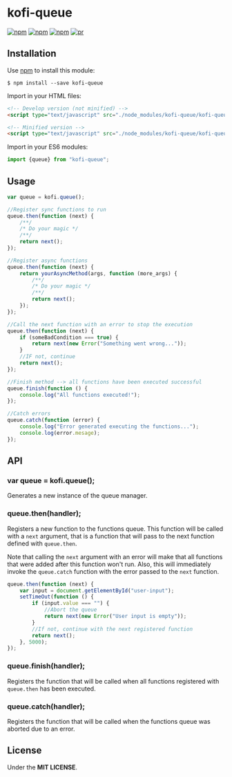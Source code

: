 # kofi-queue

> 

[![npm](https://img.shields.io/npm/v/kofi-queue.svg?style=flat-square)](https://www.npmjs.com/package/kofi-queue)
[![npm](https://img.shields.io/npm/dt/kofi-queue.svg?style=flat-square)](https://www.npmjs.com/package/kofi-queue)
[![npm](https://img.shields.io/npm/l/kofi-queue.svg?style=flat-square)](https://github.com/jmjuanes/kofi)
[![pr](https://img.shields.io/badge/PRs-welcome-brightgreen.svg?style=flat-square)]()

## Installation

Use [npm](https://npmjs.com) to install this module: 

```
$ npm install --save kofi-queue
```

Import in your HTML files:

```html
<!-- Develop version (not minified) -->
<script type="text/javascript" src="./node_modules/kofi-queue/kofi-queue.js"></script>

<!-- Minified version -->
<script type="text/javascript" src="./node_modules/kofi-queue/kofi-queue.min.js"></script>
```

Import in your ES6 modules:

```javascript
import {queue} from "kofi-queue";
```

## Usage

```javascript
var queue = kofi.queue();

//Register sync functions to run
queue.then(function (next) {
    /**/
    /* Do your magic */
    /**/
    return next();
});

//Register async functions 
queue.then(function (next) {
    return yourAsyncMethod(args, function (more_args) {
        /**/
        /* Do your magic */
        /**/
        return next();
    });
});

//Call the next function with an error to stop the execution
queue.then(function (next) {
    if (someBadCondition === true) {
        return next(new Error("Something went wrong..."));
    }
    //IF not, continue  
    return next();
});

//Finish method --> all functions have been executed successful
queue.finish(function () {
    console.log("All functions executed!");
});

//Catch errors
queue.catch(function (error) {
    console.log("Error generated executing the functions...");
    console.log(error.mesage);
});
```

## API

### var queue = kofi.queue();

Generates a new instance of the queue manager.

### queue.then(handler);

Registers a new function to the functions queue. This function will be called with a `next` argument, that is a function that will pass to the next function defined with `queue.then`.

Note that calling the `next` argument with an error will make that all functions that were added after this function won't run. Also, this will immediately invoke the `queue.catch` function with the error passed to the `next` function.

```javascript
queue.then(function (next) {
    var input = document.getElementById("user-input");
    setTimeOut(function () {
        if (input.value === "") {
            //Abort the queue
            return next(new Error("User input is empty"));
        } 
        //If not, continue with the next registered function
        return next();
    }, 5000);
});
```

### queue.finish(handler);

Registers the function that will be called when all functions registered with `queue.then` has been executed.

### queue.catch(handler);

Registers the function that will be called when the functions queue was aborted due to an error. 

## License

Under the **MIT LICENSE**.


